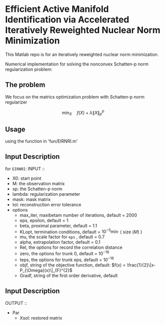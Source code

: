 # Efficient Active Manifold Identification via Accelerated Iteratively Reweighted Nuclear Norm Minimization

This Matlab repo is for an iteratively reweighted nuclear norm minimization.


Numerical implementation for solving the nonconvex Schatten-p norm regularization problem:

## The problem
We focus on the matrics optimization problem with Schatten-p norm regularizer

$$
\min_{X} \quad f(X)+ \lambda \|X\|_{p}^{p} 
$$


## Usage
using the function in 'fun/EIRNRI.m'

## Input Description
for `EIRNRI`:
INPUT ::
- X0: start point
- M: the observation matrix
- sp: the Schatten-p norm
- lambda: regularization parameter
- mask: mask matrix
- tol: reconstruction error tolerance
- options
  - max_iter, maxibetam number of iterations, default = 2000
  - eps, epsilon, default = 1
  - beta, proximal parameter, default = 1.1
  - KLopt, termination conditions, default = $10^{-5}\min$ ( size $(M)$ )
  - mu, the scale factor for `eps` , default = 0.7
  - alpha, extrapolation factor, default = 0.1
  - Rel, the options for record the correlation distance
  - zero, the options for trunk 0, default = $10^{-16}$
  - teps, the options for trunk eps, default = $10^{-16}$
  - objf, string of the objective function, default: $f(x) = \frac{1}{2}\|x-P_{\Omega}(x)\|_{F}^{2}$
  - Gradf, string of the first order derivative, default

## Input Description
OUTPUT ::
- Par
  - Xsol: restored matrix
